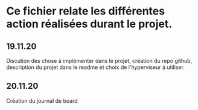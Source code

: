 # Ce fichier relate les différentes action réalisées durant le projet.

## 19.11.20

Discution des chose à implémenter dans le projet,
création du repo github, description du projet dans le readme et choix de l'hyperviseur à utiliser.

## 20.11.20

Création du journal de board